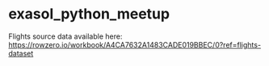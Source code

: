 # exasol_python_meetup

Flights source data available here: https://rowzero.io/workbook/A4CA7632A1483CADE019BBEC/0?ref=flights-dataset
